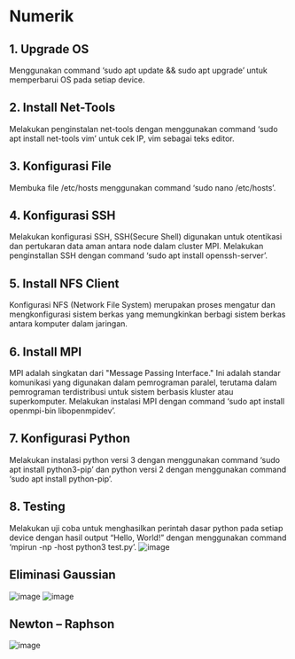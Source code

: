 # Numerik
## 1. Upgrade OS
Menggunakan command ‘sudo apt update && sudo apt upgrade’ untuk memperbarui OS pada setiap device.
## 2. Install Net-Tools 
Melakukan penginstalan net-tools dengan menggunakan command ‘sudo apt install net-tools vim’ untuk cek IP, vim sebagai teks editor.
## 3. Konfigurasi File  
Membuka file /etc/hosts menggunakan command ‘sudo nano /etc/hosts’.
## 4. Konfigurasi SSH
Melakukan konfigurasi SSH, SSH(Secure Shell) digunakan untuk otentikasi dan pertukaran data aman antara node dalam cluster MPI. Melakukan penginstallan SSH dengan command ‘sudo apt install openssh-server’.
## 5. Install NFS Client
Konfigurasi NFS (Network File System) merupakan proses mengatur dan mengkonfigurasi sistem berkas yang memungkinkan berbagi sistem berkas antara komputer dalam jaringan.
## 6. Install MPI
MPI adalah singkatan dari "Message Passing Interface." Ini adalah standar komunikasi yang digunakan dalam pemrograman paralel, terutama dalam pemrograman terdistribusi untuk sistem berbasis kluster atau superkomputer. Melakukan instalasi MPI dengan command ‘sudo apt install openmpi-bin libopenmpidev’.
## 7. Konfigurasi Python
Melakukan instalasi python versi 3 dengan menggunakan command ‘sudo apt install python3-pip’ dan python versi 2 dengan menggunakan command ‘sudo apt install python-pip’.
## 8. Testing
Melakukan uji coba untuk menghasilkan perintah dasar python pada setiap device dengan hasil output “Hello, World!” dengan menggunakan command ‘mpirun -np 
<jumlah prosesor> -host <daftar host> python3 test.py’.
![image](https://github.com/ekrtna/Eka-Ratna-Anindita-Numerik-/assets/150004277/917f32c6-04e7-4390-b98c-ed7758f13d69)

## Eliminasi Gaussian 
![image](https://github.com/ekrtna/Eka-Ratna-Anindita-Numerik-/assets/150004277/46a8574c-47e3-4500-a51d-ceede38fc869)
![image](https://github.com/ekrtna/Eka-Ratna-Anindita-Numerik-/assets/150004277/64159ec4-aeb1-40d8-9716-6cd27716c955)

## Newton – Raphson
![image](https://github.com/ekrtna/Eka-Ratna-Anindita-Numerik-/assets/150004277/0b0c5b7f-b487-40bb-9e36-c11898342ce3)
